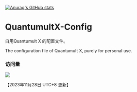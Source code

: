 [![Anurag's GitHub stats](https://github-readme-stats.vercel.app/api?username=loongfzs)](https://github.com/anuraghazra/github-readme-stats)

# QuantumultX-Config

自用Quantumult X 的配置文件。

The configuration file of Quantumult X, purely for personal use.

### 访问量

![](http://profile-counter.glitch.me/evilbutcher/count.svg)

【2023年11月28日 UTC+8 更新】